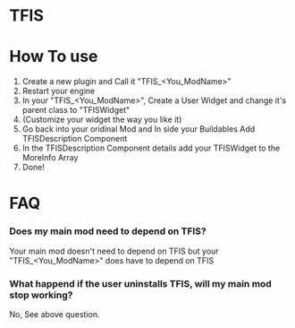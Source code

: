 # TFIS

# How To use
1. Create a new plugin and Call it "TFIS_<You_ModName>"
2. Restart your engine
3. In your "TFIS_<You_ModName>", Create a User Widget and change it's parent class to "TFISWidget"
4. (Customize your widget the way you like it)
5. Go back into your oridinal Mod and In side your Buildables Add TFISDescription Component 
6. In the TFISDescription Component details add your TFISWidget to the MoreInfo Array
7. Done!

# FAQ

### Does my main mod need to depend on TFIS?
Your main mod doesn't need to depend on TFIS but your "TFIS_<You_ModName>" does have to depend on TFIS

### What happend if the user uninstalls TFIS, will my main mod stop working?
No, See above question.
 

